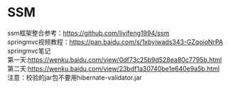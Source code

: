 # SSM<br/>
ssm框架整合参考：https://github.com/liyifeng1994/ssm<br/>
springmvc视频教程：https://pan.baidu.com/s/1xbyiwads343-GZqoioNrPA<br/>
springmvc笔记<br/>
第一天:https://wenku.baidu.com/view/0df73c25b9d528ea80c7795b.html<br/>
第二天:https://wenku.baidu.com/view/23bdf1a30740be1e640e9a5b.html<br/>
注意：校验的jar包不要用hibernate-validator.jar
